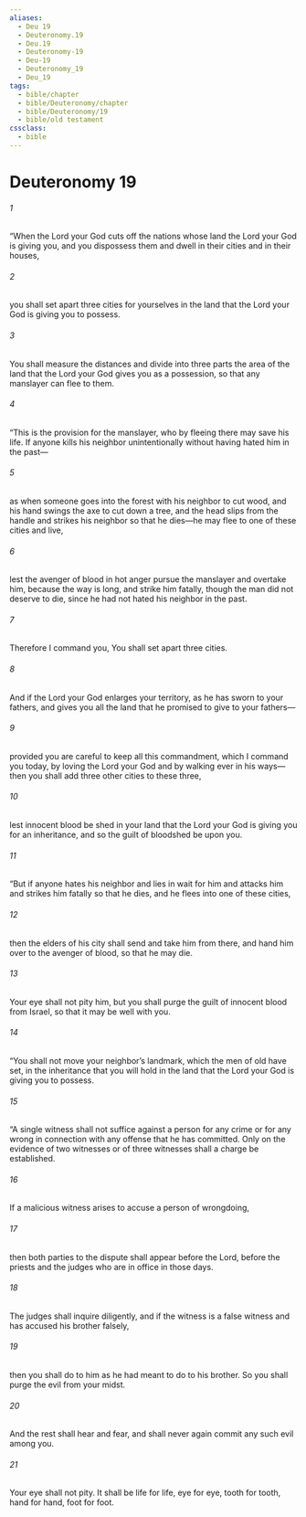 ```yaml
---
aliases:
  - Deu 19
  - Deuteronomy.19
  - Deu.19
  - Deuteronomy-19
  - Deu-19
  - Deuteronomy_19
  - Deu_19
tags:
  - bible/chapter
  - bible/Deuteronomy/chapter
  - bible/Deuteronomy/19
  - bible/old testament
cssclass:
  - bible
---
```


# Deuteronomy 19

###### 1
“When the Lord your God cuts off the nations whose land the Lord your God is giving you, and you dispossess them and dwell in their cities and in their houses,
###### 2
you shall set apart three cities for yourselves in the land that the Lord your God is giving you to possess.
###### 3
You shall measure the distances and divide into three parts the area of the land that the Lord your God gives you as a possession, so that any manslayer can flee to them.
###### 4
“This is the provision for the manslayer, who by fleeing there may save his life. If anyone kills his neighbor unintentionally without having hated him in the past—
###### 5
as when someone goes into the forest with his neighbor to cut wood, and his hand swings the axe to cut down a tree, and the head slips from the handle and strikes his neighbor so that he dies—he may flee to one of these cities and live,
###### 6
lest the avenger of blood in hot anger pursue the manslayer and overtake him, because the way is long, and strike him fatally, though the man did not deserve to die, since he had not hated his neighbor in the past.
###### 7
Therefore I command you, You shall set apart three cities.
###### 8
And if the Lord your God enlarges your territory, as he has sworn to your fathers, and gives you all the land that he promised to give to your fathers—
###### 9
provided you are careful to keep all this commandment, which I command you today, by loving the Lord your God and by walking ever in his ways—then you shall add three other cities to these three,
###### 10
lest innocent blood be shed in your land that the Lord your God is giving you for an inheritance, and so the guilt of bloodshed be upon you.
###### 11
“But if anyone hates his neighbor and lies in wait for him and attacks him and strikes him fatally so that he dies, and he flees into one of these cities,
###### 12
then the elders of his city shall send and take him from there, and hand him over to the avenger of blood, so that he may die.
###### 13
Your eye shall not pity him, but you shall purge the guilt of innocent blood from Israel, so that it may be well with you.
###### 14
“You shall not move your neighbor’s landmark, which the men of old have set, in the inheritance that you will hold in the land that the Lord your God is giving you to possess.
###### 15
“A single witness shall not suffice against a person for any crime or for any wrong in connection with any offense that he has committed. Only on the evidence of two witnesses or of three witnesses shall a charge be established.
###### 16
If a malicious witness arises to accuse a person of wrongdoing,
###### 17
then both parties to the dispute shall appear before the Lord, before the priests and the judges who are in office in those days.
###### 18
The judges shall inquire diligently, and if the witness is a false witness and has accused his brother falsely,
###### 19
then you shall do to him as he had meant to do to his brother. So you shall purge the evil from your midst.
###### 20
And the rest shall hear and fear, and shall never again commit any such evil among you.
###### 21
Your eye shall not pity. It shall be life for life, eye for eye, tooth for tooth, hand for hand, foot for foot.


